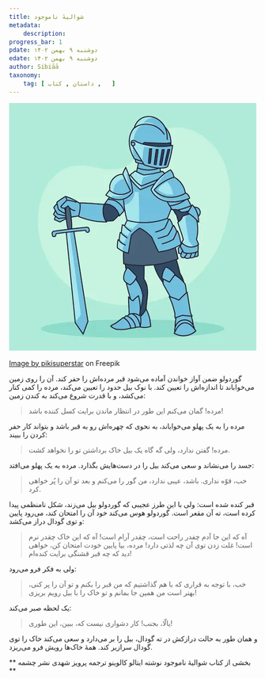 ```yaml
---
title: شوالیهٔ ناموجود
metadata: 
    description: 
progress_bar: 1
pdate: دوشنبه ۹ بهمن ۱۴۰۲
edate: دوشنبه ۹ بهمن ۱۴۰۲    
author: Sibiāā
taxonomy:
    tag: [ داستان , کتاب ,   ]
---
```

![ شوالیهٔ ناموجود ](hand-drawn-knight-cartoon-illustration_52683-118933.webp?classes=center&loading=lazy)
<div class="align-center">
<a href="https://www.freepik.com/free-vector/hand-drawn-knight-cartoon-illustration_45156998.htm#query=The%20Nonexistent%20Knight&position=1&from_view=search&track=ais&uuid=05ebf83d-1900-4beb-ba45-ec3df54d246c">Image by pikisuperstar</a> on Freepik</div>

گوردولو ضمن آواز خواندن آماده می‌شود قبر مرده‌اش را حفر کند. آن را روی زمین می‌خواباند تا اندازه‌اش را تعیین کند. با نوک بیل حدود را تعیین می‌کند، مرده را کمی کنار می‌کشد،‌ و با قدرت شروع می‌کند به کندن زمین:

> مرده! گمان می‌کنم این طور در انتظار ماندن برایت کسل کننده باشد!

مرده را به یک پهلو می‌خواباند، به نحوی که چهره‌اش رو به قبر باشد و بتواند کار حفر کردن را ببیند:

> مرده! گفتن ندارد، ولی گه گاه یک بیل خاک برداشتن تو را نخواهد کشت.

جسد را می‌نشاند و سعی می‌کند بیل را در دست‌هایش بگذارد. مرده به یک پهلو می‌افتد:

> خب، قوّه نداری. باشد، عیبی ندارد، من گور را می‌کنم و بعد تو آن را پُر خواهی کرد. 

قبر کنده شده است: ولی با این طرز عجیبی که گوردولو بیل می‌زند، شکل نامنظمی پیدا کرده است، ته آن مقعر است. گوردولو هوس می‌کند خود آن را امتحان کند، می‌رود پایین و توی گودال دراز می‌کشد:

> آه که این جا آدم چفدر راحت است، چقدر آرام است! آه که این خاک چقدر نرم است! غلت زدن توی آن چه لذتی دارد! مرده، بیا پایین خودت امتحان کن، خواهی دید که چه قبر قشنگی برایت کنده‌ام!

ولی به فکر فرو می‌رود:

> خب، با توجه به قراری که با هم گذاشتیم که من قبر را بکنم و تو آن را پر کنی، بهتر است من همین جا بمانم و تو خاک را با بیل رویم بریزی!

یک لحظه صبر می‌کند:

> یالّا، بجنب! کار دشواری نیست که، ببین، این طوری!

و همان طور به حالت درازکش در ته گودال، بیل را  بر می‌دارد و سعی می‌کند خاک را توی گودال سرازیر کند. همهٔ خاک‌ها رویش فرو می‌ریزد.

** بخشی از کتاب شوالیهٔ ناموجود نوشته ایتالو کالوینو ترجمه پرویز شهدی نشر چشمه **
